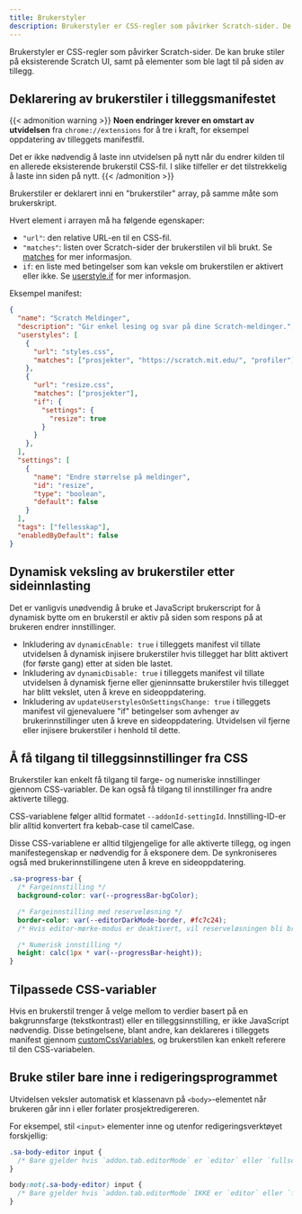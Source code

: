 ```yaml
---
title: Brukerstyler
description: Brukerstyler er CSS-regler som påvirker Scratch-sider. De kan bruke stiler på eksisterende Scratch UI, samt på elementer som ble lagt til på siden av tillegg.
---
```


Brukerstyler er CSS-regler som påvirker Scratch-sider. De kan bruke stiler på eksisterende Scratch UI, samt på elementer som ble lagt til på siden av tillegg.


## Deklarering av brukerstiler i tilleggsmanifestet

{{< admonition warning >}}
**Noen endringer krever en omstart av utvidelsen** fra `chrome://extensions` for å tre i kraft, for eksempel oppdatering av tilleggets manifestfil.

Det er ikke nødvendig å laste inn utvidelsen på nytt når du endrer kilden til en allerede eksisterende brukerstil CSS-fil. I slike tilfeller er det tilstrekkelig å laste inn siden på nytt. 
{{< /admonition >}}

Brukerstiler er deklarert inni en "brukerstiler" array, på samme måte som brukerskript.

Hvert element i arrayen må ha følgende egenskaper:
- `"url"`: den relative URL-en til en CSS-fil.
- `"matches"`: listen over Scratch-sider der brukerstilen vil bli brukt. Se [matches](/docs/reference/addon-manifest/#matches) for mer informasjon.
- `if`: en liste med betingelser som kan veksle om brukerstilen er aktivert eller ikke. Se [userstyle.if](https://scratchaddons.com/docs/reference/addon-manifest/#if) for mer informasjon.

Eksempel manifest:
```json
{
  "name": "Scratch Meldinger",
  "description": "Gir enkel lesing og svar på dine Scratch-meldinger.",
  "userstyles": [
    {
      "url": "styles.css",
      "matches": ["prosjekter", "https://scratch.mit.edu/", "profiler"]
    },
    {
      "url": "resize.css",
      "matches": ["prosjekter"],
      "if": {
        "settings": {
          "resize": true
        }
      }
    },
  ],
  "settings": [
    {
      "name": "Endre størrelse på meldinger",
      "id": "resize",
      "type": "boolean",
      "default": false
    }
  ],
  "tags": ["fellesskap"],
  "enabledByDefault": false
}
```


## Dynamisk veksling av brukerstiler etter sideinnlasting

Det er vanligvis unødvendig å bruke et JavaScript brukerscript for å dynamisk bytte om en brukerstil er aktiv på siden som respons på at brukeren endrer innstillinger.

- Inkludering av `dynamicEnable: true` i tilleggets manifest vil tillate utvidelsen å dynamisk injisere brukerstiler hvis tillegget har blitt aktivert (for første gang) etter at siden ble lastet.
- Inkludering av `dynamicDisable: true` i tilleggets manifest vil tillate utvidelsen å dynamisk fjerne eller gjeninnsatte brukerstiler hvis tillegget har blitt vekslet, uten å kreve en sideoppdatering.
- Inkludering av `updateUserstylesOnSettingsChange: true` i tilleggets manifest vil gjenevaluere "if" betingelser som avhenger av brukerinnstillinger uten å kreve en sideoppdatering. Utvidelsen vil fjerne eller injisere brukerstiler i henhold til dette.


## Å få tilgang til tilleggsinnstillinger fra CSS

Brukerstiler kan enkelt få tilgang til farge- og numeriske innstillinger gjennom CSS-variabler. De kan også få tilgang til innstillinger fra andre aktiverte tillegg.

CSS-variablene følger alltid formatet `--addonId-settingId`. Innstilling-ID-er blir alltid konvertert fra kebab-case til camelCase.

Disse CSS-variablene er alltid tilgjengelige for alle aktiverte tillegg, og ingen manifestegenskap er nødvendig for å eksponere dem. De synkroniseres også med brukerinnstillingene uten å kreve en sideoppdatering.

```css
.sa-progress-bar {
  /* Fargeinnstilling */
  background-color: var(--progressBar-bgColor);

  /* Fargeinnstilling med reserveløsning */
  border-color: var(--editorDarkMode-border, #fc7c24);
  /* Hvis editor-mørke-modus er deaktivert, vil reserveløsningen bli brukt i stedet */

  /* Numerisk innstilling */
  height: calc(1px * var(--progressBar-height));
}
```


## Tilpassede CSS-variabler

Hvis en brukerstil trenger å velge mellom to verdier basert på en bakgrunnsfarge (tekstkontrast) eller en tilleggsinnstilling, er ikke JavaScript nødvendig. Disse betingelsene, blant andre, kan deklareres i tilleggets manifest gjennom [customCssVariables](/docs/reference/addon-manifest/#customcssvariables), og brukerstilen kan enkelt referere til den CSS-variabelen.


## Bruke stiler bare inne i redigeringsprogrammet

Utvidelsen veksler automatisk et klassenavn på `<body>`-elementet når brukeren går inn i eller forlater prosjektredigereren.

For eksempel, stil `<input>` elementer inne og utenfor redigeringsverktøyet forskjellig:
```css
.sa-body-editor input {
  /* Bare gjelder hvis `addon.tab.editorMode` er `editor` eller `fullscreen` */
}

body:not(.sa-body-editor) input {
  /* Bare gjelder hvis `addon.tab.editorMode` IKKE er `editor` eller `fullscreen` */
}
```
